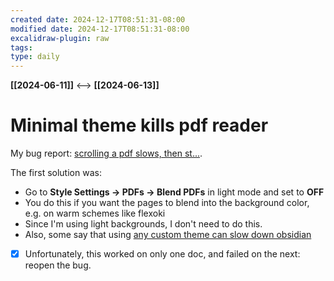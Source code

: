 ```yaml
---
created date: 2024-12-17T08:51:31-08:00
modified date: 2024-12-17T08:51:31-08:00
excalidraw-plugin: raw
tags: 
type: daily
---
```

**[[2024-06-11]]**  <-->  **[[2024-06-13]]**

# Minimal theme kills pdf reader

My bug report: [scrolling a pdf slows, then st...](https://github.com/kepano/obsidian-minimal/issues/751).  

The first solution was:
- Go to **Style Settings → PDFs → Blend PDFs** in light mode and set to **OFF**
- You do this if you want the pages to blend into the background color, e.g. on warm schemes like flexoki
- Since I'm using light backgrounds, I don't need to do this.
- Also, some say that using [any custom theme can slow down obsidian](https://www.reddit.com/r/ObsidianMD/comments/1cjxnnn/comment/l8bbwqp/?%24deep_link=true&correlation_id=b4faa852-d744-45a2-8d46-6e640d161144&ref=email_comment_reply&ref_campaign=email_comment_reply&ref_source=email)
- [x] Unfortunately, this worked on only one doc, and failed on the next: reopen the bug.

